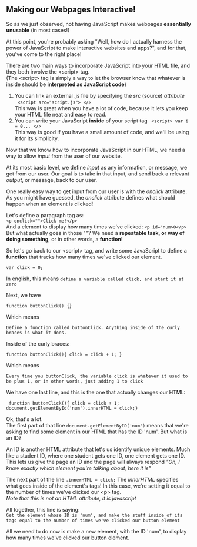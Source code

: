 ## Making our Webpages Interactive! 

So as we just observed, not having JavaScript makes webpages **essentially unusable** (in most cases!)
  
At this point, you're probably asking "Well, how do I actually harness the power of JavaScript to make interactive websites and apps?", and for that, you've come to the right place!  

There are two main ways to incorporate JavaScript into your HTML file, and they both involve the \<script> tag.  
(The \<script> tag is simply a way to let the browser know that whatever is inside should be **interpreted as JavaScript code**) 

1. You can link an external .js file by specifying the *src* (source) *attribute*  
``` <script src="script.js"> </>```  
This way is great when you have a lot of code, because it lets you keep your HTML file neat and easy to read. 
2. You can write your JavaScript **inside** of your script tag
``` <script> var i = 0... </>```  
This way is good if you have a small amount of code, and we'll be using it for its simplicity. 

Now that we know how to incorporate JavaScript in our HTML, we need a way to allow *input* from the user of our website.  
  
At its most basic level, we define *input* as any information, or message,  we get from our user. Our goal is to take in that input, and send back a relevant *output*, or message, back to our user.  

One really easy way to get input from our user is with the *onclick* attribute. As you might have guessed, the *onclick* attribute defines what should happen when an element is clicked!  

Let's define a paragraph tag as:  
```<p onclick="">Click me!</p>```  
And a element to display how many times we've clicked:
```<p id="num>0</p>```
But what actually goes in those ""? We need a **repeatable task, or way of doing something**, or in other words, a **function!**  

So let's go back to our \<script> tag, and write some JavaScript to define a **function** that tracks how many times we've clicked our element. 


```var click = 0;```

In english, this means 
```define a variable called click, and start it at zero```  

Next, we have

```function buttonClick() {}```

Which means 

```Define a function called buttonClick. Anything inside of the curly braces is what it does.```

Inside of the curly braces:  
 
```function buttonClick(){ click = click + 1; }```

Which means  

```Every time you buttonClick, the variable click is whatever it used to be plus 1, or in other words, just adding 1 to click```  

We have one last line, and this is the one that actually changes our HTML:  

``` function buttonClick(){ click = click + 1;    document.getElementById('num').innerHTML = click;}```

Ok, that's a lot.  
The first part of that line `document.getElementByID('num')` means that we're asking to find some element in our HTML that has the ID 'num'. But what is an ID?  

An ID is another HTML attribute that let's us identify unique elements. Much like a student ID, where one student gets one ID, one element gets one ID.  
This lets us give the page an ID and the page will always respond *"Oh, I know exactly which element you're talking about, here it is"*  

The next part of the line `.innerHTML = click;` 
The *innerHTML* specifies what goes inside of the element's tags! In this case, we're setting it equal to the number of times we've clicked our \<p> tag.  
*Note that this is not an HTML attribute, it is javascript*  

All together, this line is saying:  
`Get the element whose ID is 'num', and make the stuff inside of its tags equal to the number of times we've clicked our button element`

All we need to do now is make a new element, with the ID 'num', to display how many times we've clicked our button element. 

